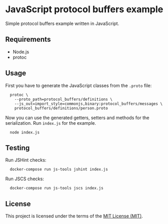 # JavaScript protocol buffers example

Simple protocol buffers example written in JavaScript.

## Requirements

* Node.js
* protoc

## Usage

First you have to generate the JavaScript classes from the `.proto` file:

```shell
  protoc \
    --proto_path=protocol_buffers/definitions \
    --js_out=import_style=commonjs,binary:protocol_buffers/messages \
    protocol_buffers/definitions/person.proto
```

Now you can use the generated getters, setters and methods for the serialization. Run `index.js` for the example.

```shell
  node index.js
```

## Testing

Run JSHint checks:

```shell
  docker-compose run js-tools jshint index.js
```

Run JSCS checks:

```shell
  docker-compose run js-tools jscs index.js
```

## License

This project is licensed under the terms of the [MIT License (MIT)](LICENSE).
